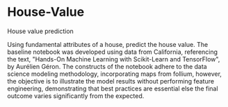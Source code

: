 # House-Value
House value prediction

Using fundamental attributes of a house, predict the house value.  The baseline notebook was developed using data from California, referencing the text, "Hands-On Machine Learning with Scikit-Learn and TensorFlow", by Aurélien Géron.  The constructs of the notebook adhere to the data science modeling methodology, incorporating maps from follium, however, the objective is to illustrate the model results without performing feature engineering, demonstrating that best practices are essential else the final outcome varies significantly from the expected.
